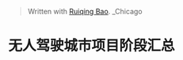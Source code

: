 


> Written with [Ruiqing Bao](). _Chicago

# 无人驾驶城市项目阶段汇总
<!--stackedit_data:
eyJoaXN0b3J5IjpbNjQ0OTg2NTk5LDczMDk5ODExNl19
-->